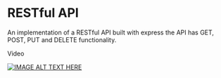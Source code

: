 # RESTful API
An implementation of a RESTful API built with express the API has GET, POST, PUT and DELETE functionality. 

Video 

[![IMAGE ALT TEXT HERE](https://img.youtube.com/vi/O9hLd7f2tPA/0.jpg)](https://www.youtube.com/watch?v=O9hLd7f2tPA)

